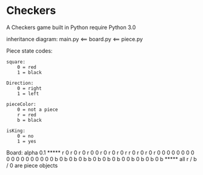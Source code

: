 Checkers
========

A Checkers game built in Python 
	require Python 3.0

inheritance diagram:
	main.py <== board.py <== piece.py

Piece state codes:

	square:
		0 = red
		1 = black

	Direction:
		0 = right
		1 = left

	pieceColor:
		0 = not a piece
		r = red
		b = black

	isKing:
		0 = no
		1 = yes


Board:
	alpha 0.1
		*****
		r 0 r 0 r 0 r 0
		0 r 0 r 0 r 0 r
		r 0 r 0 r 0 r 0
		0 0 0 0 0 0 0 0
		0 0 0 0 0 0 0 0
		0 b 0 b 0 b 0 b
		b 0 b 0 b 0 b 0
		0 b 0 b 0 b 0 b
		*****
		all r / b / 0 are piece objects



